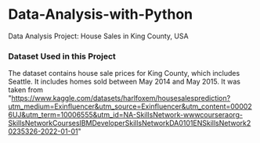 # Data-Analysis-with-Python
Data Analysis Project: House Sales in King County, USA

### Dataset Used in this Project
The dataset contains house sale prices for King County, which includes Seattle. It includes homes sold between May 2014 and May 2015. It was taken from "https://www.kaggle.com/datasets/harlfoxem/housesalesprediction?utm_medium=Exinfluencer&utm_source=Exinfluencer&utm_content=000026UJ&utm_term=10006555&utm_id=NA-SkillsNetwork-wwwcourseraorg-SkillsNetworkCoursesIBMDeveloperSkillsNetworkDA0101ENSkillsNetwork20235326-2022-01-01"
